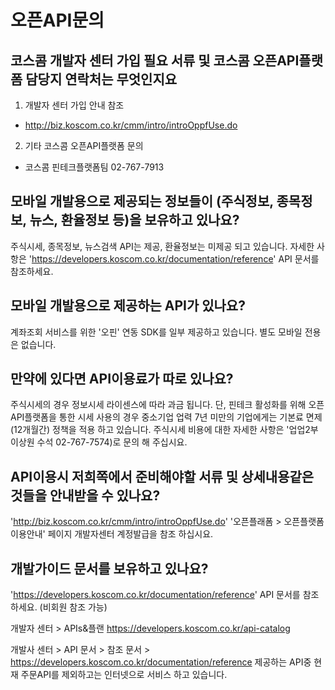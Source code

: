 # 오픈API문의

## 코스콤 개발자 센터 가입 필요 서류 및 코스콤 오픈API플랫폼 담당지 연락처는 무엇인지요

 1. 개발자 센터 가입 안내 참조

 - http://biz.koscom.co.kr/cmm/intro/introOppfUse.do

 2. 기타 코스콤 오픈API플랫폼 문의

 - 코스콤 핀테크플랫폼팀 02-767-7913

## **모바일 개발용으로 제공되는 정보들이 \(주식정보, 종목정보, 뉴스, 환율정보 등\)을 보유하고 있나요?**

 주식시세, 종목정보, 뉴스검색 API는 제공, 환율정보는 미제공 되고 있습니다. 자세한 사항은 'https://developers.koscom.co.kr/documentation/reference' API 문서를 참조하세요.

## **모바일 개발용으로 제공하는 API가 있나요?**

계좌조회 서비스를 위한 '오핀' 연동 SDK를 일부 제공하고 있습니다. 별도 모바일 전용은 없습니다.

## **만약에 있다면 API이용료가 따로 있나요?**

주식시세의 경우 정보시세 라이센스에 따라 과금 됩니다.  단, 핀테크 활성화를 위해 오픈API플랫폼을 통한 시세 사용의 경우 중소기업 업력 7년 미만의 기업에게는 기본료 면제 \(12개월간\) 정책을 적용 하고 있습니다. 주식시세 비용에 대한 자세한 사항은  '업업2부 이상원 수석 02-767-7574\)로 문의 해 주십시요.

## **API이용시 저희쪽에서 준비해야할 서류 및 상세내용같은 것들을 안내받을 수 있나요?**

'http://biz.koscom.co.kr/cmm/intro/introOppfUse.do'  '오픈플래폼 &gt; 오픈플랫폼 이용안내' 페이지 개발자센터 계정발급을 참조 하십시요.

## **개발가이드 문서를 보유하고 있나요?**

 'https://developers.koscom.co.kr/documentation/reference' API 문서를 참조하세요. \(비회원 참조 가능\)

개발자 센터 &gt; APIs&플랜 https://developers.koscom.co.kr/api-catalog

 개발사 센터 &gt; API 문서 &gt; 참조 문서 &gt; https://developers.koscom.co.kr/documentation/reference 제공하는 API중 현재 주문API를 제외하고는 인터넷으로 서비스 하고 있습니다.

